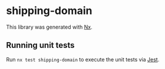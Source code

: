 # shipping-domain

This library was generated with [Nx](https://nx.dev).

## Running unit tests

Run `nx test shipping-domain` to execute the unit tests via [Jest](https://jestjs.io).
